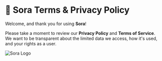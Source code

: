 # 📜 Sora Terms & Privacy Policy

Welcome, and thank you for using **Sora**!

Please take a moment to review our **Privacy Policy** and **Terms of Service**. We want to be transparent about the limited data we access, how it's used, and your rights as a user.

![Sora Logo](https://media.discordapp.net/attachments/1378357869371461632/1391023593118502992/image.png?ex=686a632c&is=686911ac&hm=c119bfdd1e1b6fef53c35f897f728742069e182706e7224b9d34850388ccc8d7&=&format=webp&quality=lossless&width=968&height=968)
